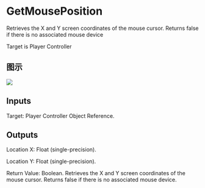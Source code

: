 # GetMousePosition

Retrieves the X and Y screen coordinates of the mouse cursor. Returns false if there is no associated mouse device

Target is Player Controller

## 图示

![]($-20221218-19071402.png)

## Inputs

Target: Player Controller Object Reference.  

## Outputs

Location X: Float (single-precision).

Location Y: Float (single-precision).

Return Value: Boolean. Retrieves the X and Y screen coordinates of the mouse cursor. Returns false if there is no associated mouse device.

